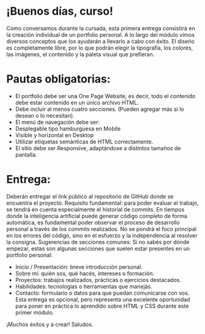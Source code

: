 # ¡Buenos días, curso!

Como conversamos durante la cursada, esta primera entrega consistirá en la creación individual
de un portfolio personal. A lo largo del módulo vimos diversos conceptos que los ayudarán a
llevarlo a cabo con éxito.
El diseño es completamente libre, por lo que podrán elegir la tipografía, los colores, las
imágenes, el contenido y la paleta visual que prefieran.

# Pautas obligatorias:
- El portfolio debe ser una One Page Website, es decir, todo el contenido debe estar
contenido en un único archivo HTML.
- Debe incluir al menos cuatro secciones. (Pueden agregar más si lo desean o lo
necesitan).
- El menú de navegación debe ser:
- Desplegable tipo hamburguesa en Mobile
- Visible y horizontal en Desktop
- Utilizar etiquetas semánticas de HTML correctamente.
- El sitio debe ser Responsive, adaptándose a distintos tamaños de pantalla.

# Entrega:
Deberán entregar el link público al repositorio de GitHub donde se encuentra el proyecto.
Requisito fundamental: para poder evaluar el trabajo, se tendrá en cuenta especialmente el
historial de commits.
En tiempos donde la inteligencia artificial puede generar código completo de forma automática,
es fundamental poder observar el proceso de desarrollo personal a través de los commits
realizados.
No se pondrá el foco principal en los errores del código, sino en el esfuerzo y la independencia
al resolver la consigna.
Sugerencias de secciones comunes:
Si no sabés por dónde empezar, estas son algunas secciones que suelen estar presentes en un
portfolio personal:
- Inicio / Presentación: breve introducción personal.
- Sobre mí: quién sos, qué hacés, intereses o formación.
- Proyectos: trabajos realizados, prácticas o ejercicios destacados.
- Habilidades: tecnologías o herramientas que manejás.
- Contacto: formulario o datos para que puedan comunicarse con vos.
Esta entrega es opcional, pero representa una excelente oportunidad para poner en práctica lo
aprendido sobre HTML y CSS durante este primer módulo.

¡Muchos éxitos y a crear!
Saludos.